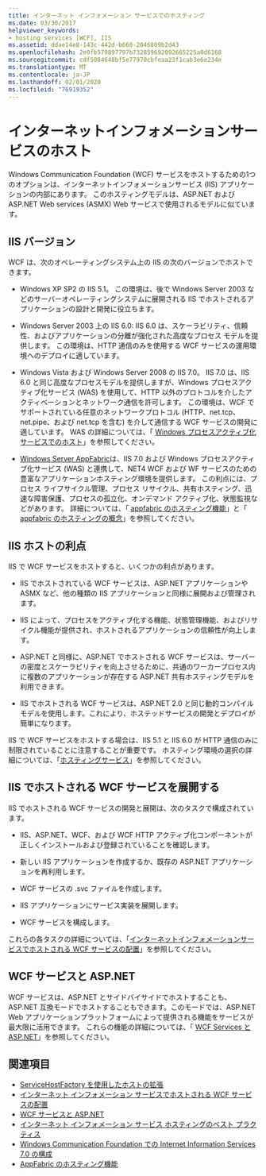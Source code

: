 ```yaml
---
title: インターネット インフォメーション サービスでのホスティング
ms.date: 03/30/2017
helpviewer_keywords:
- hosting services [WCF], IIS
ms.assetid: ddae14e8-143c-442d-b660-2046809b2d43
ms.openlocfilehash: 2e0fb579897797b732859692092665225a0d6168
ms.sourcegitcommit: cdf5084648bf5e77970cbfeaa23f1cab3e6e234e
ms.translationtype: MT
ms.contentlocale: ja-JP
ms.lasthandoff: 02/01/2020
ms.locfileid: "76919352"
---
```

# <a name="host-in-internet-information-services"></a>インターネットインフォメーションサービスのホスト

Windows Communication Foundation (WCF) サービスをホストするための1つのオプションは、インターネットインフォメーションサービス (IIS) アプリケーションの内部にあります。 このホスティングモデルは、ASP.NET および ASP.NET Web services (ASMX) Web サービスで使用されるモデルに似ています。

## <a name="versions-of-iis"></a>IIS バージョン

WCF は、次のオペレーティングシステム上の IIS の次のバージョンでホストできます。

- Windows XP SP2 の IIS 5.1。 この環境は、後で Windows Server 2003 などのサーバーオペレーティングシステムに展開される IIS でホストされるアプリケーションの設計と開発に役立ちます。

- Windows Server 2003 上の IIS 6.0: IIS 6.0 は、スケーラビリティ、信頼性、およびアプリケーションの分離が強化された高度なプロセス モデルを提供します。 この環境は、HTTP 通信のみを使用する WCF サービスの運用環境へのデプロイに適しています。

- Windows Vista および Windows Server 2008 の IIS 7.0。 IIS 7.0 は、IIS 6.0 と同じ高度なプロセスモデルを提供しますが、Windows プロセスアクティブ化サービス (WAS) を使用して、HTTP 以外のプロトコルを介したアクティベーションとネットワーク通信を許可します。 この環境は、WCF でサポートされている任意のネットワークプロトコル (HTTP、net.tcp、net.pipe、および net.tcp を含む) を介して通信する WCF サービスの開発に適しています。 WAS の詳細については、「 [Windows プロセスアクティブ化サービスでのホスト](../../../../docs/framework/wcf/feature-details/hosting-in-windows-process-activation-service.md)」を参照してください。

- [Windows Server AppFabric](https://docs.microsoft.com/previous-versions/appfabric/ff384253(v=azure.10))は、IIS 7.0 および Windows プロセスアクティブ化サービス (WAS) と連携して、NET4 WCF および WF サービスのための豊富なアプリケーションホスティング環境を提供します。 この利点には、プロセス ライフサイクル管理、プロセス リサイクル、共有ホスティング、迅速な障害保護、プロセスの孤立化、オンデマンド アクティブ化、状態監視などがあります。 詳細については、「 [appfabric のホスティング機能](https://docs.microsoft.com/previous-versions/appfabric/ee677189(v=azure.10))」と「 [appfabric のホスティングの概念](https://docs.microsoft.com/previous-versions/appfabric/ee677371(v=azure.10))」を参照してください。

## <a name="benefits-of-iis-hosting"></a>IIS ホストの利点

IIS で WCF サービスをホストすると、いくつかの利点があります。

- IIS でホストされている WCF サービスは、ASP.NET アプリケーションや ASMX など、他の種類の IIS アプリケーションと同様に展開および管理されます。

- IIS によって、プロセスをアクティブ化する機能、状態管理機能、およびリサイクル機能が提供され、ホストされるアプリケーションの信頼性が向上します。

- ASP.NET と同様に、ASP.NET でホストされる WCF サービスは、サーバーの密度とスケーラビリティを向上させるために、共通のワーカープロセス内に複数のアプリケーションが存在する ASP.NET 共有ホスティングモデルを利用できます。

- IIS でホストされる WCF サービスは、ASP.NET 2.0 と同じ動的コンパイルモデルを使用します。これにより、ホステッドサービスの開発とデプロイが簡単になります。

IIS で WCF サービスをホストする場合は、IIS 5.1 と IIS 6.0 が HTTP 通信のみに制限されていることに注意することが重要です。 ホスティング環境の選択の詳細については、「[ホスティングサービス](../../../../docs/framework/wcf/hosting-services.md)」を参照してください。

## <a name="deploy-an-iis-hosted-wcf-service"></a>IIS でホストされる WCF サービスを展開する

IIS でホストされる WCF サービスの開発と展開は、次のタスクで構成されています。

- IIS、ASP.NET、WCF、および WCF HTTP アクティブ化コンポーネントが正しくインストールおよび登録されていることを確認します。

- 新しい IIS アプリケーションを作成するか、既存の ASP.NET アプリケーションを再利用します。

- WCF サービスの .svc ファイルを作成します。

- IIS アプリケーションにサービス実装を展開します。

- WCF サービスを構成します。

これらの各タスクの詳細については、「[インターネットインフォメーションサービスでホストされる WCF サービスの配置](../../../../docs/framework/wcf/feature-details/deploying-an-internet-information-services-hosted-wcf-service.md)」を参照してください。

## <a name="wcf-services-and-aspnet"></a>WCF サービスと ASP.NET

WCF サービスは、ASP.NET とサイドバイサイドでホストすることも、ASP.NET 互換モードでホストすることもできます。このモードでは、ASP.NET Web アプリケーションプラットフォームによって提供される機能をサービスが最大限に活用できます。 これらの機能の詳細については、「 [WCF Services と ASP.NET](../../../../docs/framework/wcf/feature-details/wcf-services-and-aspnet.md)」を参照してください。

## <a name="see-also"></a>関連項目

- [ServiceHostFactory を使用したホストの拡張](../../../../docs/framework/wcf/extending/extending-hosting-using-servicehostfactory.md)
- [インターネット インフォメーション サービスでホストされる WCF サービスの配置](../../../../docs/framework/wcf/feature-details/deploying-an-internet-information-services-hosted-wcf-service.md)
- [WCF サービスと ASP.NET](../../../../docs/framework/wcf/feature-details/wcf-services-and-aspnet.md)
- [インターネット インフォメーション サービス ホスティングのベスト プラクティス](../../../../docs/framework/wcf/feature-details/internet-information-services-hosting-best-practices.md)
- [Windows Communication Foundation での Internet Information Services 7.0 の構成](../../../../docs/framework/wcf/feature-details/configuring-iis-for-wcf.md)
- [AppFabric のホスティング機能](https://docs.microsoft.com/previous-versions/appfabric/ee677189(v=azure.10))
